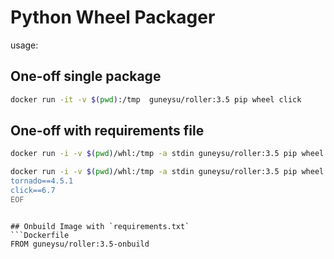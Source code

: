 Python Wheel Packager
=====================


usage:

## One-off single package

```bash
docker run -it -v $(pwd):/tmp  guneysu/roller:3.5 pip wheel click
```


## One-off with requirements file

```bash
docker run -i -v $(pwd)/whl:/tmp -a stdin guneysu/roller:3.5 pip wheel -r /dev/stdin < requirements.txt

docker run -i -v $(pwd)/whl:/tmp -a stdin guneysu/roller:3.5 pip wheel -r /dev/stdin << EOF
tornado==4.5.1
click==6.7
EOF
```

```

## Onbuild Image with `requirements.txt`
```Dockerfile
FROM guneysu/roller:3.5-onbuild
```